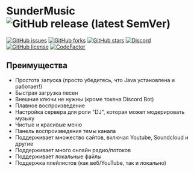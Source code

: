 # SunderMusic![GitHub release (latest SemVer)](https://img.shields.io/github/v/release/Driics/SunderMusic)

[![GitHub issues](https://img.shields.io/github/issues/Driics/SunderMusic)](https://github.com/Driics/SunderMusic/issues)
[![GitHub forks](https://img.shields.io/github/forks/Driics/SunderMusic)](https://github.com/Driics/SunderMusic/network)
[![GitHub stars](https://img.shields.io/github/stars/Driics/SunderMusic)](https://github.com/Driics/SunderMusic/stargazers)
[![Discord](https://discordapp.com/api/guilds/515575458784477186/widget.png)](https://discord.gg/QyN7wU5)<br>
[![GitHub license](https://img.shields.io/github/license/Driics/SunderMusic)](https://github.com/Driics/SunderMusic)
[![CodeFactor](https://www.codefactor.io/repository/github/driics/sundermusic/badge)](https://www.codefactor.io/repository/github/driics/sundermusic)

## Преимущества
* Простота запуска (просто убедитесь, что Java установлена и работает!)
* Быстрая загрузка песен
* Внешние ключи не нужны (кроме токена Discord Bot)
* Плавное воспроизведение
* Настройка сервера для роли "DJ", которая может модерировать музыку
* Чистые и красивые меню
* Панель воспроизведения темы канала
* Поддерживает множество сайтов, включая Youtube, Soundcloud и другие
* Поддерживает много онлайн радио/потоков
* Поддерживает локальные файлы
* Поддержка плейлистов (как веб/YouTube, так и локально)
